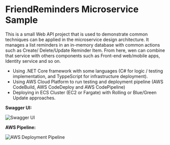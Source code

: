 # FriendReminders Microservice Sample

This is a small Web API project that is used to demonstrate common techniques can be applied in the microservice design architecture. It manages a list reminders in an in-memory database with common actions such as Create/ Delete/Update Reminder Item. From here, wen can combine that service with others components such as Front-end web/mobile apps, Identity service and so on.

- Using .NET Core framework with some languages (C# for logic / testing implementation, and TyppeScript for infrastructure deployment).
- Using AWS Cloud Platform to run testing and deployment pipeline (AWS CodeBuild, AWS CodeDeploy and AWS CodePipeline)
- Deploying in ECS Cluster (EC2 or Fargate) with Rolling or Blue/Green Update approaches.

**Swagger UI:**

![Swagger UI](https://www.microservicesvn.com/assets/images/docs/middleware/swaggerui.png)

**AWS Pipeline:**

![AWS Deployment Pipeline](https://www.microservicesvn.com/assets/images/docs/cicd/cdk_codepipeline_execute.png)



